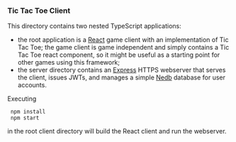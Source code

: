 ### Tic Tac Toe Client

This directory contains two nested TypeScript applications:

 - the root application is a [React](https://reactjs.org/) game client with an
   implementation of Tic
   Tac Toe; the game client is game independent and simply contains a Tic Tac
   Toe react component, so it might be useful as a starting point for other
   games using this framework;
 - the server directory contains an [Express](https://expressjs.com/) HTTPS
   webserver that serves the client, issues JWTs, and manages a simple
   [Nedb](https://github.com/louischatriot/nedb) database for user accounts.

Executing

```shell
 npm install
 npm start
```

in the root client directory will build the React client and run the webserver.

